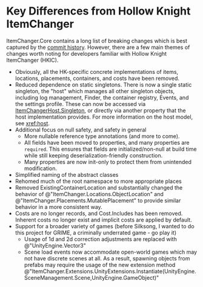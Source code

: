 # Key Differences from Hollow Knight ItemChanger

ItemChanger.Core contains a long list of breaking changes which is best captured by the
[commit history](https://github.com/BadMagic100/ItemChanger.Core/compare/a2bcdd59284ed6aa4e82ca308b4dc23105ccc72c..https://github.com/BadMagic100/ItemChanger.Core/compare/a2bcdd59284ed6aa4e82ca308b4dc23105ccc72c..996c367701622d52f097a7d6f03bd7c7dda26641).
However, there are a few main themes of changes worth noting for developers familiar with Hollow Knight ItemChanger
(HKIC).

- Obviously, all the HK-specific concrete implementations of items, locations, placements, containers, and costs have
  been removed.
- Reduced dependence on static singletons. There is now a single static singleton, the "host" which manages all other
  singleton objects, including log management, Finder, the container registry, Events, and the settings profile. These
  can now be accessed via [ItemChangerHost.Singleton](xref:ItemChanger.ItemChangerHost.Singleton), or directly via another property that the host
  implementation provides. For more information on the host model, see <xref:host>.
- Additional focus on null safety, and safety in general
  - More nullable reference type annotations (and more to come).
  - All fields have been moved to properties, and many properties are `required`. This ensures that fields are
    initialized/non-null at build time while still keeping deserialization-friendly construction.
  - Many properties are now init-only to protect them from unintended modification.
- Simplified naming of the abstract classes
- Rehomed much of the root namespace to more appropriate places
- Removed ExistingContainerLocation and substantially changed the behavior of @"ItemChanger.Locations.ObjectLocation"
  and @"ItemChanger.Placements.MutablePlacement" to provide similar behavior in a more consistent way.
- Costs are no longer records, and Cost.Includes has been removed. Inherent costs no longer exist and implicit costs are applied by default.
- Support for a broader variety of games (before Silksong, I wanted to do this project for GRIME, a criminally
  underrated game - go play it)
  - Usage of 1d and 2d correction adjustments are replaced with @"UnityEngine.Vector3"
  - Scene load events now accommodate open-world games which may not have discrete scenes at all. As a result, spawning
    objects from prefabs may require the usage of the new extension method
    @"ItemChanger.Extensions.UnityExtensions.Instantiate(UnityEngine.SceneManagement.Scene,UnityEngine.GameObject)"
